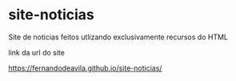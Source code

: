 # site-noticias
Site de noticias feitos utlizando exclusivamente recursos do HTML

link da url do site

https://fernandodeavila.github.io/site-noticias/
